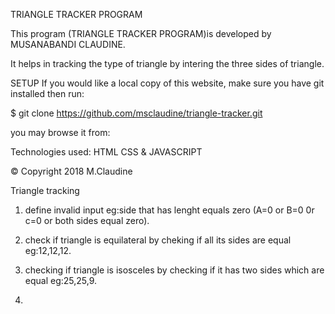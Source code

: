 TRIANGLE TRACKER PROGRAM

This program (TRIANGLE TRACKER PROGRAM)is developed by MUSANABANDI CLAUDINE.

It helps in tracking the type of triangle by intering the three sides of triangle.


SETUP
If you would like a local copy of this website, make sure you have git installed then run:

$ git clone https://github.com/msclaudine/triangle-tracker.git

you may browse it from:


Technologies used:
HTML
CSS &
JAVASCRIPT

© Copyright 2018 M.Claudine

Triangle tracking

1. define invalid input
  eg:side that has lenght equals zero (A=0 or B=0 0r c=0 or both sides equal zero).

2. check if triangle is equilateral by cheking if all its sides are equal
      eg:12,12,12.
     

3. checking if triangle is isosceles by checking if it has two sides which are equal
      eg:25,25,9.

4. 

